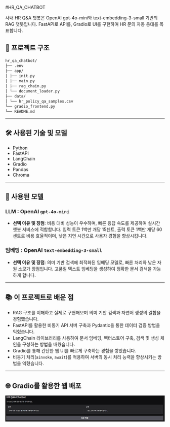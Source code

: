 #HR_QA_CHATBOT

사내 HR Q&A 챗봇은 OpenAI gpt-4o-mini와 text-embedding-3-small 기반의 RAG 챗봇입니다. FastAPI로 API를, Gradio로 UI를 구현하여 HR 문의 자동 응대를 목표합니다.

## 📁 프로젝트 구조
```
hr_qa_chatbot/
├── .env
├── app/
│ ├── init.py
│ ├── main.py
│ ├── rag_chain.py
│ └── document_loader.py
├── data/
│ └── hr_policy_qa_samples.csv
└── gradio_frontend.py
└── README.md
```

---

## 🛠 사용된 기술 및 모델

- Python
- FastAPI
- LangChain
- Gradio
- Pandas
- Chroma

---

## 🤖 사용된 모델

### LLM : OpenAI `gpt-4o-mini`
- **선택 이유 및 장점**: 비용 대비 성능이 우수하며, 빠른 응답 속도를 제공하여 실시간 챗봇 서비스에 적합합니다. 입력 토큰 1백만 개당 15센트, 출력 토큰 1백만 개당 60센트로 비용 효율적이며, 낮은 지연 시간으로 사용자 경험을 향상시킵니다.
### 임베딩 : OpenAI `text-embedding-3-small`
- **선택 이유 및 장점**: 의미 기반 검색에 최적화된 임베딩 모델로, 빠른 처리와 낮은 자원 소모가 장점입니다. 고품질 텍스트 임베딩을 생성하여 정확한 문서 검색을 가능하게 합니다.

---

## 📚 이 프로젝트로 배운 점
- RAG 구조를 이해하고 실제로 구현해보며 의미 기반 검색과 자연어 생성의 결합을 경험했습니다.
- FastAPI를 활용한 비동기 API 서버 구축과 Pydantic을 통한 데이터 검증 방법을 익혔습니다.
- LangChain 라이브러리를 사용하여 문서 임베딩, 벡터스토어 구축, 검색 및 생성 체인을 구성하는 방법을 배웠습니다.
- Gradio를 통해 간단한 웹 UI를 빠르게 구축하는 경험을 쌓았습니다.
- 비동기 처리(`ainvoke`, `await`)를 적용하여 서버의 동시 처리 능력을 향상시키는 방법을 익혔습니다.

---

## 🌐 Gradio를 활용한 웹 배포
![Gradio Web App](hr_qa_chatbot_gradio_2.png)